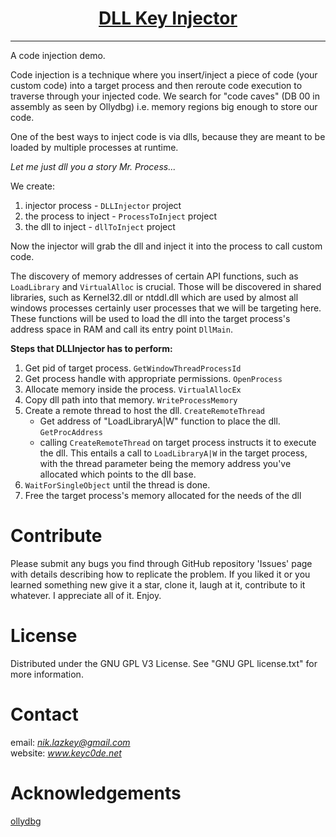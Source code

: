 <h1 align="center">
	<a href="https://github.com/KeyC0de/DLLKeyInjector">DLL Key Injector</a>
</h1>
<hr>


A code injection demo.

Code injection is a technique where you insert/inject a piece of code (your custom code) into a target process and then reroute code execution to traverse through your injected code. We search for "code caves" (DB 00 in assembly as seen by Ollydbg) i.e. memory regions big enough to store our code.

One of the best ways to inject code is via dlls, because they are meant to be loaded by multiple processes at runtime.

*Let me just dll you a story Mr. Process...*

We create:

1. injector process - `DLLInjector` project
2. the process to inject - `ProcessToInject` project
3. the dll to inject - `dllToInject` project

Now the injector will grab the dll and inject it into the process to call custom code.

The discovery of memory addresses of certain API functions, such as `LoadLibrary` and `VirtualAlloc` is crucial. Those will be discovered in shared libraries, such as Kernel32.dll or ntddl.dll which are used by almost all windows processes certainly user processes that we will be targeting here. These functions will be used to load the dll into the target process's address space in RAM and call its entry point `DllMain`.

**Steps that DLLInjector has to perform:**

1. Get pid of target process. `GetWindowThreadProcessId`
2. Get process handle with appropriate permissions. `OpenProcess`
3. Allocate memory inside the process. `VirtualAllocEx`
4. Copy dll path into that memory. `WriteProcessMemory`
5. Create a remote thread to host the dll. `CreateRemoteThread`
	- Get address of "LoadLibraryA|W" function to place the dll. `GetProcAddress`
	- calling `CreateRemoteThread` on target process instructs it to execute the dll. This entails a call to `LoadLibraryA|W` in the target process, with the thread parameter being the memory address you've allocated which points to the dll base.
6. `WaitForSingleObject` until the thread is done.
7. Free the target process's memory allocated for the needs of the dll


# Contribute

Please submit any bugs you find through GitHub repository 'Issues' page with details describing how to replicate the problem. If you liked it or you learned something new give it a star, clone it, laugh at it, contribute to it whatever. I appreciate all of it. Enjoy.


# License

Distributed under the GNU GPL V3 License. See "GNU GPL license.txt" for more information.


# Contact

email: *nik.lazkey@gmail.com*</br>
website: *www.keyc0de.net*


# Acknowledgements

[ollydbg](http://www.ollydbg.de/)

